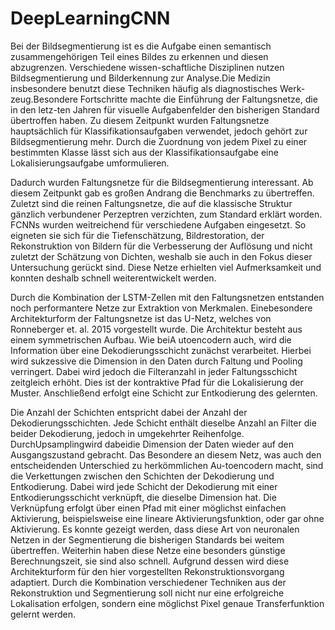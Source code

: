 # DeepLearningCNN
Bei der Bildsegmentierung ist es die Aufgabe einen semantisch zusammengehörigen Teil eines Bildes zu erkennen und diesen abzugrenzen. Verschiedene wissen-schaftliche Disziplinen nutzen Bildsegmentierung und Bilderkennung zur Analyse.Die Medizin insbesondere benutzt diese Techniken häufig als diagnostisches Werk-zeug.Besondere Fortschritte machte die Einführung der Faltungsnetze, die in den letz-ten Jahren für visuelle Aufgabenfelder den bisherigen Standard übertroffen haben.
Zu diesem Zeitpunkt wurden Faltungsnetze hauptsächlich für Klassifikationsaufgaben verwendet, jedoch gehört zur Bildsegmentierung mehr. Durch die Zuordnung von jedem Pixel zu einer bestimmten Klasse lässt sich aus der Klassifikationsaufgabe eine Lokalisierungsaufgabe umformulieren.

Dadurch wurden Faltungsnetze für die Bildsegmentierung interessant. Ab diesem Zeitpunkt gab es großen Andrang die Benchmarks zu übertreffen. Zuletzt sind die reinen Faltungsnetze, die auf die klassische Struktur gänzlich verbundener Perzeptren verzichten, zum Standard erklärt worden. FCNNs wurden weitreichend für verschiedene Aufgaben eingesetzt. So eigneten sie sich für die Tiefenschätzung, Bildrestoration, der Rekonstruktion von Bildern für die Verbesserung der Auflösung und nicht zuletzt der Schätzung von Dichten, weshalb sie auch in den Fokus dieser Untersuchung gerückt sind. Diese Netze erhielten viel Aufmerksamkeit und konnten deshalb schnell weiterentwickelt werden.

Durch die Kombination der LSTM-Zellen mit den Faltungsnetzen entstanden noch performantere Netze zur Extraktion von Merkmalen. Einebesondere Architekturform der Faltungsnetze ist das U-Netz, welches von Ronneberger et. al. 2015 vorgestellt wurde. Die Architektur besteht aus einem symmetrischen Aufbau. Wie beiA utoencodern auch, wird die Information über eine Dekodierungsschicht zunächst verarbeitet. Hierbei wird sukzessive die Dimension in den Daten durch Faltung und Pooling verringert. Dabei wird jedoch die Filteranzahl in jeder Faltungsschicht zeitgleich erhöht. Dies ist der kontraktive Pfad für die Lokalisierung der Muster. Anschließend erfolgt eine Schicht zur Entkodierung des gelernten.

Die Anzahl der Schichten entspricht dabei der Anzahl der Dekodierungsschichten. Jede Schicht enthält dieselbe Anzahl an Filter die beider Dekodierung, jedoch in umgekehrter Reihenfolge. DurchUpsamplingwird dabeidie Dimension der Daten wieder auf den Ausgangszustand gebracht. Das Besondere an diesem Netz, was auch den entscheidenden Unterschied zu herkömmlichen Au-toencodern macht, sind die Verkettungen zwischen den Schichten der Dekodierung und Entkodierung. Dabei wird jede Schicht der Dekodierung mit einer Entkodierungsschicht verknüpft, die dieselbe Dimension hat. Die Verknüpfung erfolgt über einen Pfad mit einer möglichst einfachen Aktivierung, beispielsweise eine lineare Aktivierungsfunktion, oder gar ohne Aktivierung. Es konnte gezeigt werden, dass diese Art von neuronalen Netzen in der Segmentierung die bisherigen Standards bei weitem übertreffen. 
Weiterhin haben diese Netze eine besonders günstige Berechnungszeit, sie sind also schnell. Aufgrund dessen wird diese Architekturform für den hier vorgestellten Rekonstruktionsvorgang adaptiert. Durch die Kombination verschiedener Techniken aus der Rekonstruktion und Segmentierung soll nicht nur eine erfolgreiche Lokalisation erfolgen, sondern eine möglichst Pixel genaue Transferfunktion gelernt werden.
